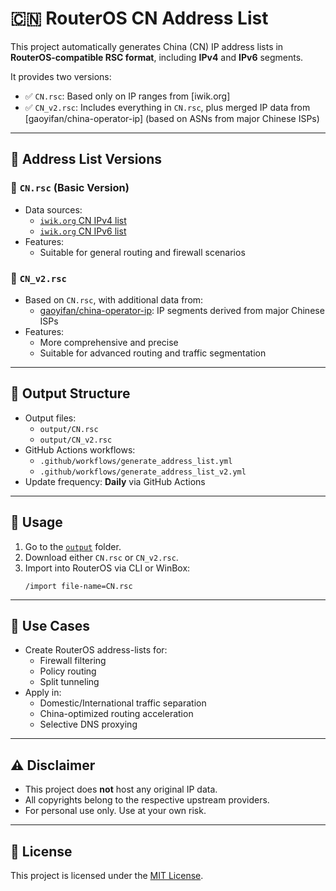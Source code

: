 # 🇨🇳 RouterOS CN Address List

This project automatically generates China (CN) IP address lists in **RouterOS-compatible RSC format**, including **IPv4** and **IPv6** segments.

It provides two versions:

- ✅ `CN.rsc`: Based only on IP ranges from [iwik.org]
- ✅ `CN_v2.rsc`: Includes everything in `CN.rsc`, plus merged IP data from [gaoyifan/china-operator-ip] (based on ASNs from major Chinese ISPs)

---

## 📌 Address List Versions

### 🧩 `CN.rsc` (Basic Version)

- Data sources:
  - [`iwik.org` CN IPv4 list](http://www.iwik.org/ipcountry/mikrotik/CN)
  - [`iwik.org` CN IPv6 list](http://www.iwik.org/ipcountry/mikrotik_ipv6/CN)
- Features:
  - Suitable for general routing and firewall scenarios

### 🧬 `CN_v2.rsc`

- Based on `CN.rsc`, with additional data from:
  - [gaoyifan/china-operator-ip](https://github.com/gaoyifan/china-operator-ip): IP segments derived from major Chinese ISPs
- Features:
  - More comprehensive and precise
  - Suitable for advanced routing and traffic segmentation

---

## 📂 Output Structure

- Output files:
  - `output/CN.rsc`
  - `output/CN_v2.rsc`
- GitHub Actions workflows:
  - `.github/workflows/generate_address_list.yml`
  - `.github/workflows/generate_address_list_v2.yml`
- Update frequency: **Daily** via GitHub Actions

---

## 🚀 Usage

1. Go to the [`output`](output/) folder.
2. Download either `CN.rsc` or `CN_v2.rsc`.
3. Import into RouterOS via CLI or WinBox:
   ```shell
   /import file-name=CN.rsc
   ```

---

## 🧠 Use Cases

- Create RouterOS address-lists for:
  - Firewall filtering
  - Policy routing
  - Split tunneling
- Apply in:
  - Domestic/International traffic separation
  - China-optimized routing acceleration
  - Selective DNS proxying

---

## ⚠️ Disclaimer

- This project does **not** host any original IP data.
- All copyrights belong to the respective upstream providers.
- For personal use only. Use at your own risk.

---

## 📝 License

This project is licensed under the [MIT License](LICENSE).
